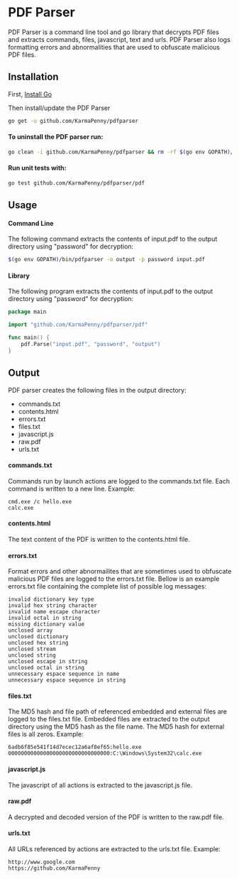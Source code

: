 # PDF Parser
PDF Parser is a command line tool and go library that decrypts PDF files and extracts commands, files, javascript, text and urls. PDF Parser also logs formatting errors and abnormalities that are used to obfuscate malicious PDF files.

## Installation
First, [Install Go](https://golang.org/doc/install#install)

Then install/update the PDF Parser
```bash
go get -u github.com/KarmaPenny/pdfparser
```

#### To uninstall the PDF parser run:
```bash
go clean -i github.com/KarmaPenny/pdfparser && rm -rf $(go env GOPATH)/src/github.com/KarmaPenny/pdfparser
```

#### Run unit tests with:
```bash
go test github.com/KarmaPenny/pdfparser/pdf
```

## Usage
#### Command Line
The following command extracts the contents of input.pdf to the output directory using "password" for decryption:
```bash
$(go env GOPATH)/bin/pdfparser -o output -p password input.pdf
```

#### Library
The following program extracts the contents of input.pdf to the output directory using "password" for decryption:
```go
package main

import "github.com/KarmaPenny/pdfparser/pdf"

func main() {
	pdf.Parse("input.pdf", "password", "output")
}
```

## Output
PDF parser creates the following files in the output directory:
* commands.txt
* contents.html
* errors.txt
* files.txt
* javascript.js
* raw.pdf
* urls.txt

#### commands.txt
Commands run by launch actions are logged to the commands.txt file. Each command is written to a new line. Example:
```
cmd.exe /c hello.exe
calc.exe
```

#### contents.html
The text content of the PDF is written to the contents.html file.

#### errors.txt
Format errors and other abnormailites that are sometimes used to obfuscate malicious PDF files are logged to the errors.txt file. Bellow is an example errors.txt file containing the complete list of possible log messages:
```
invalid dictionary key type
invalid hex string character
invalid name escape character
invalid octal in string
missing dictionary value
unclosed array
unclosed dictionary
unclosed hex string
unclosed stream
unclosed string
unclosed escape in string
unclosed octal in string
unnecessary espace sequence in name
unnecessary espace sequence in string
```
#### files.txt
The MD5 hash and file path of referenced embedded and external files are logged to the files.txt file. Embedded files are extracted to the output directory using the MD5 hash as the file name. The MD5 hash for external files is all zeros. Example:
```
6adb6f85e541f14d7ecec12a6af8ef65:hello.exe
00000000000000000000000000000000:C:\Windows\System32\calc.exe
```

#### javascript.js
The javascript of all actions is extracted to the javascript.js file.

#### raw.pdf
A decrypted and decoded version of the PDF is written to the raw.pdf file.

#### urls.txt
All URLs referenced by actions are extracted to the urls.txt file. Example:
```
http://www.google.com
https://github.com/KarmaPenny
```
